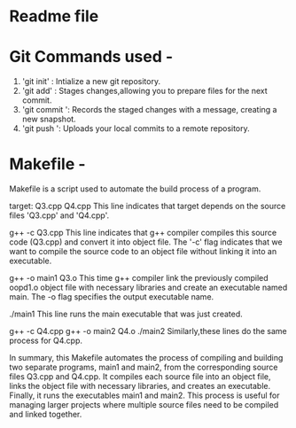 # Readme file
# Git Commands used -
1) 'git init' : Intialize a new git repository.
2) 'git add' : Stages changes,allowing you to prepare files for the next commit.
3) 'git commit ': Records the staged changes with a message, creating a new snapshot.
4) 'git push ': Uploads your local commits to a remote repository.

# Makefile -
Makefile is a script used to automate the build process of a program.

target: Q3.cpp Q4.cpp This line indicates that target depends on the source files 'Q3.cpp' and 'Q4.cpp'.

g++ -c Q3.cpp This line indicates that g++ compiler compiles this source code (Q3.cpp) and convert it into object file. The '-c' flag indicates that we want to compile the source code to an object file without linking it into an executable.

g++ -o main1 Q3.o This time g++ compiler link the previously compiled oopd1.o object file with necessary libraries and create an executable named main. The -o flag specifies the output executable name.

./main1 This line runs the main executable that was just created.

g++ -c Q4.cpp g++ -o main2 Q4.o ./main2 Similarly,these lines do the same process for Q4.cpp.

In summary, this Makefile automates the process of compiling and building two separate programs, main1 and main2, from the corresponding source files Q3.cpp and Q4.cpp. It compiles each source file into an object file, links the object file with necessary libraries, and creates an executable. Finally, it runs the executables main1 and main2. This process is useful for managing larger projects where multiple source files need to be compiled and linked together.
